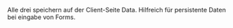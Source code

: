 Alle drei speichern auf der Client-Seite Data. Hilfreich für persistente Daten bei eingabe von Forms.